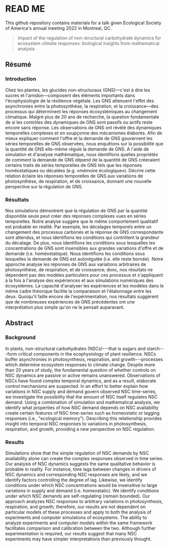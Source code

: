 # READ ME

This github repository contains materials for a talk given Ecological Society of America's annual meeting 2022 in Montreal, QC. 

> Impact of the regulation of non-structural carbohydrate dynamics for ecosystem climate responses: biological insights from mathematical analysis



## Résumé
### Introduction

Chez les plantes, les glucides non-structuraux (GNS)—c'est à dire les sucres et l'amidon—composent des éléments importants dans l'écophysiologie de la résilience végétale. Les GNS attenuent l'effet des asynchronies entre la photosynthèse, la respiration, et la croissance—des processus qui déterminent les réponses écosystémiques au changement climatique. Malgré plus de 20 ans de recherche, la question fondamentale de si les contrôles des dynamiques de GNS sont passifs ou actifs reste encore sans réponse. Les observations de GNS ont révélé des dynamiques temporelles complexes et on soupçonne des mécanismes élaborés. Afin de mieux expliquer comment l'offre et la demande de GNS gouvernent les séries temporelles de GNS observées, nous enquêtons sur la possibilité que la quantité de GNS elle-même régule la demande de GNS. A l'aide de simulation et d'analyse mathématique, nous identifions quelles propriétés de comment la demande de GNS dépend de la quantité de GNS créeraient certains traits de séries temporelles de GNS tels que les réponses homéostatiques ou décalées (e.g. «mémoire écologique»). Décrire cette relation éclaire les réponses temporelles de GNS aux variations de photosynthèse, de respiration, et de croissance, donnant une nouvelle perspective sur la régulation de GNS.   

### Résultats

Nos simulations démontrent que la régulation de GNS par la quantité disponible seule peut créer des réponses complexes vues en séries temporelles. Notre analyse suggère que le même comportement qualitatif est probable en réalité. Par exemple, les décalages temporels entre un changement des processus carbonés et la réponse de GNS correspondante sont attendus, et nous identifions les conditions qui contrôlent la grandeur du décalage. De plus, nous identifions les conditions sous lesquelles les concentrations de GNS sont insensibles aux grandes variations d'offre et de demande (i.e. homéostatique). Nous identifions les conditions sous lesquelles la demande de GNS est autorégulée (i.e. elle reste bornée). Notre approche analyse les réponses de GNS aux variations arbitraires de photosynthèse, de respiration, et de croissance; donc, nos résultats ne dépendent pas des modèles particuliers pour ces processus et s'appliquent à la fois à l'analyse des expériences et aux simulations numériques des écosystèmes. La capacité d'analyser les expériences et les modèles dans le même cadre théorique facilite la comparaison et l'étalonnage entre les deux. Quoiqu'il faille encore de l'expérimentation, nos résultats suggèrent que de nombreuses expériences de GNS précédentes ont une interprétation plus simple qu'on ne le pensait auparavant. 


## Abstract  

### Background
In plants, non-structural carbohydrates (NSCs)---that is sugars and starch---form critical components in the ecophysiology of plant resilience. NSCs buffer asynchronies in photosynthesis, respiration, and growth---processes which determine ecosystem responses to climate change. Despite more than 20 years of study, the fundamental question of whether controls on NSC dynamics are passive or active remains unanswered. Observations of NSCs have found complex temporal dynamics, and as a result, elaborate control mechanisms are suspected. In an effort to better explain how variations in NSC supply and demand govern observed NSC time-series, we investigate the possibility that the amount of NSC itself regulates NSC demand. Using a combination of simulation and mathematical analysis, we identify what properties of how NSC demand depends on NSC availability create certain features of NSC time-series such as homeostatic or lagging responses (i.e., "ecological memory"). Describing this relationship provides insight into temporal NSC responses to variations in photosynthesis, respiration, and growth, providing a new perspective on NSC regulation.      

### Results

Simulations show that the simple regulation of NSC demands by NSC availability alone can create the complex responses observed in time series. Our analysis of NSC dynamics suggests the same qualitative behavior is probable in reality. For instance, time lags between changes in drivers of NSC dynamics and corresponding NSC responses are likely, and we identify factors controlling the degree of lag. Likewise, we identify conditions under which NSC concentrations would be insensitive to large variations in supply and demand (i.e. homeostatic). We identify conditions under which NSC demands are self-regulating (remain bounded). Our approach analyzes NSC responses to arbitrary variations in photosynthesis, respiration, and growth; therefore, our results are not dependent on particular models of these processes and apply to both the analysis of experiments and computer simulations of ecosystems. The ability to analyze experiments and computer models within the same framework facilitates comparison and calibration between the two. Although further experimentation is required, our results suggest that many NSC experiments may have simpler interpretations than previously thought.  
